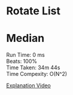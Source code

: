Rotate List
=========
# Median
Run Time: 0 ms              
Beats: 100%      
Time Taken: 34m 44s    
Time Compexity: O(N^2)   

[Explanation Video](https://youtu.be/UcGtPs2LE_c?si=TnPmZHv25nedXwd8)
